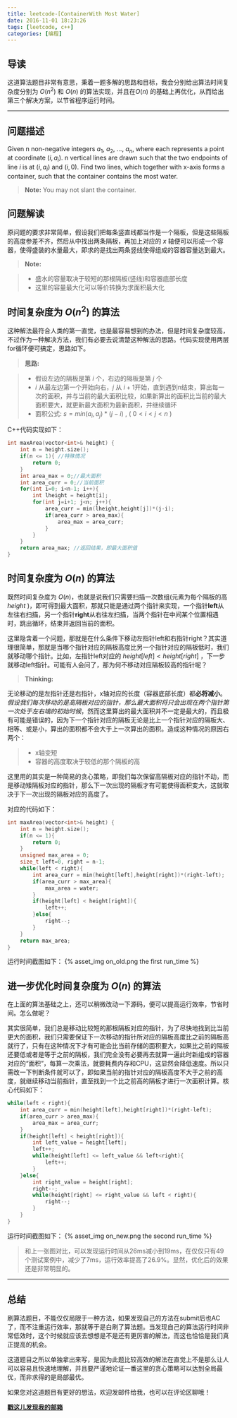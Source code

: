 ```yaml
---
title: leetcode-[ContainerWith Most Water]
date: 2016-11-01 18:23:26
tags: [leetcode, c++]
categories: [编程]
---
```


## 导读

这道算法题目非常有意思，秉着一题多解的思路和目标，我会分别给出算法时间复杂度分别为 $O(n^2)$ 和 $O(n)$ 的算法实现，并且在$O(n)$ 的基础上再优化，从而给出第三个解决方案，以节省程序运行时间。

----------

## 问题描述


Given n non-negative integers $a_1$, $a_2$, ..., $a_n$, where each represents a point at coordinate $(i, a_i)$. n vertical lines are drawn such that the two endpoints of line $i$ is at $(i, a_i)$ and $(i, 0)$. Find two lines, which together with x-axis forms a container, such that the container contains the most water.

> **Note:** You may not slant the container.

## 问题解读


原问题的要求非常简单，假设我们把每条竖直线都当作是一个隔板，但是这些隔板的高度参差不齐，然后从中找出两条隔板，再加上对应的 $x$ 轴便可以形成一个容器，使得盛装的水量最大，即求的是找出两条竖线使得组成的容器容量达到最大。

> **Note:**

> - 盛水的容量取决于较短的那根隔板(竖线)和容器底部长度
> - 这里的容量最大化可以等价转换为求面积最大化


## 时间复杂度为 $O(n^2)$ 的算法

这种解法最符合人类的第一直觉，也是最容易想到的办法，但是时间复杂度较高，不过作为一种解决方法，我们有必要去说清楚这种解法的思路。代码实现使用两层for循环便可搞定，思路如下。

> **思路:**

> - 假设左边的隔板是第 $i$ 个，右边的隔板是第 $j$ 个
> - $i$ 从最左边第一个开始向右，$j$ 从 $i+1$开始，直到遇到n结束，算出每一次的面积，并与当前的最大面积比较，如果新算出的面积比当前的最大面积要大，就更新最大面积为最新面积，并继续循环
> - 面积公式: $s = min(a_i,a_j)*(j-i)$ , ( $0<i<j<n$ )


C++代码实现如下：

```c++
int maxArea(vector<int>& height) {
    int n = height.size();
    if(n <= 1){ //特殊情况
        return 0;
    }
    int area_max = 0;//最大面积
    int area_curr = 0;//当前面积
    for(int i=0; i<n-1; i++){
        int lheight = height[i];
        for(int j=i+1; j<n; j++){
            area_curr = min(lheight,height[j])*(j-i);
            if(area_curr > area_max){
                area_max = area_curr;
            }
        }
    }
    return area_max; //返回结果，即最大面积值
}
```


## 时间复杂度为 $O(n)$ 的算法


 既然时间复杂度为 $O(n)$，也就是说我们只需要扫描一次数组(元素为每个隔板的高 $height$ )，即可得到最大面积，那就只能是通过两个指针来实现，一个指针**left**从左往右扫描，另一个指针**right**从右往左扫描，当两个指针在中间某个位置相遇时，跳出循环，结束并返回当前的面积。

这里隐含着一个问题，那就是在什么条件下移动左指针left和右指针right？其实道理很简单，那就是当哪个指针对应的隔板高度比另一个指针对应的隔板低时，我们就移动哪个指针。比如，左指针left对应的 $height[left] < height[right]$ ，下一步就移动left指针。可能有人会问了，那为何不移动对应隔板较高的指针呢？

> **Thinking:** 
> 
无论移动的是左指针还是右指针，x轴对应的长度（容器底部长度）都**必将减小**。*假设我们每次移动的是高隔板对应的指针，那么最大面积将只会出现在两个指针第一次处于左右端的初始时候*，然而这里算出的最大面积并不一定是最大的，而且极有可能是错误的，因为下一个指针对应的隔板无论是比上一个指针对应的隔板大、相等、或是小，算出的面积都不会大于上一次算出的面积。造成这种情况的原因右两个：

> - x轴变短
> - 容器的高度取决于较低的那个隔板的高

这里用的其实是一种简易的贪心策略，即我们每次保留高隔板对应的指针不动，而是移动矮隔板对应的指针，那么下一次出现的隔板才有可能使得面积变大，这就取决于下一次出现的隔板对应的高度了。

对应的代码如下：

```c++
int maxArea(vector<int>& height) {
    int n = height.size();
    if(n <= 1){
        return 0;
    }
    unsigned max_area = 0;
    size_t left=0, right = n-1;
    while(left < right){
        int area_curr = min(height[left],height[right])*(right-left);
        if(area_curr > max_area){
            max_area = water;
        }
        if(height[left] < height[right]){
            left++;
        }else{
            right--;
        }
    }
    return max_area;
}
```
运行时间截图如下：
{% asset_img on_old.png the first run_time %}

## 进一步优化时间复杂度为 $O(n)$ 的算法


在上面的算法基础之上，还可以稍微改动一下源码，便可以提高运行效率，节省时间。怎么做呢？

其实很简单，我们总是移动比较短的那根隔板对应的指针，为了尽快地找到比当前更大的面积，我们只需要保证下一次移动的指针所对应的隔板高度比之前的隔板高就行了，只有在这种情况下才有可能会比当前存储的面积要大，如果比之前的隔板还要低或者是等于之前的隔板，我们完全没有必要再去就算一遍此时新组成的容器对应的“面积”，每算一次乘法，就要耗费内存和CPU，这显然会降低速度。所以只需改一下判断条件就可以了，即如果当前的指针对应的隔板高度不大于之前的高度，就继续移动当前指针，直至找到一个比之前高的隔板才进行一次面积计算。核心代码如下：

```c++
while(left < right){
    int area_curr = min(height[left],height[right])*(right-left);
    if(area_curr > area_max){
        area_max = area_curr;
    }
    if(height[left] < height[right]){
        int left_value = height[left];
        left++;
        while(height[left] <= left_value && left<right){
            left++;
        }
    }else{
        int right_value = height[right];
        right--;
        while(height[right] <= right_value && left < right){
            right--;
        }
    }
}
```
运行时间截图如下：
{% asset_img on_new.png the second run_time %}


> 和上一张图对比，可以发现运行时间从26ms减小到19ms，在仅仅只有49个测试案例中，减少了7ms，运行效率提高了26.9%。显然，优化后的效果还是非常明显的。


----------

## 总结

刷算法题目，不能仅仅局限于一种方法，如果发现自己的方法在submit后也AC了，而不注重运行效率，那就等于是白刷了算法题。当发现自己的算法运行时间非常低效时，这个时候就应该去想想是不是还有更厉害的解法，而这也恰恰是我们真正提高的机会。

这道题目之所以单独拿出来写，是因为此题比较高效的解法在直觉上不是那么让人可以容易且快速地理解，并且要严谨地论证一番这里的贪心策略可以达到全局最优，而非求得的是局部最优。

如果您对这道题目有更好的想法，欢迎发邮件给我，也可以在评论区聊哦！

[**戳这儿发现我的邮箱**](https://yjp999.github.io/about/)